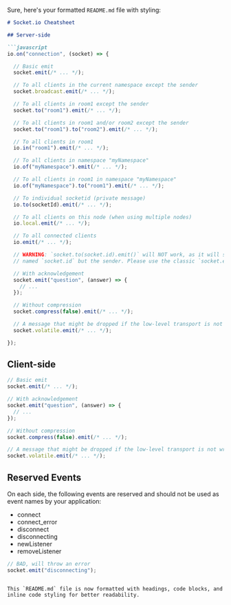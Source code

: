 Sure, here's your formatted `README.md` file with styling:

```markdown
# Socket.io Cheatsheet

## Server-side

```javascript
io.on("connection", (socket) => {

  // Basic emit
  socket.emit(/* ... */);

  // To all clients in the current namespace except the sender
  socket.broadcast.emit(/* ... */);

  // To all clients in room1 except the sender
  socket.to("room1").emit(/* ... */);

  // To all clients in room1 and/or room2 except the sender
  socket.to("room1").to("room2").emit(/* ... */);

  // To all clients in room1
  io.in("room1").emit(/* ... */);

  // To all clients in namespace "myNamespace"
  io.of("myNamespace").emit(/* ... */);

  // To all clients in room1 in namespace "myNamespace"
  io.of("myNamespace").to("room1").emit(/* ... */);

  // To individual socketid (private message)
  io.to(socketId).emit(/* ... */);

  // To all clients on this node (when using multiple nodes)
  io.local.emit(/* ... */);

  // To all connected clients
  io.emit(/* ... */);

  // WARNING: `socket.to(socket.id).emit()` will NOT work, as it will send to everyone in the room
  // named `socket.id` but the sender. Please use the classic `socket.emit()` instead.

  // With acknowledgement
  socket.emit("question", (answer) => {
    // ...
  });

  // Without compression
  socket.compress(false).emit(/* ... */);

  // A message that might be dropped if the low-level transport is not writable
  socket.volatile.emit(/* ... */);

});
```

## Client-side

```javascript
// Basic emit
socket.emit(/* ... */);

// With acknowledgement
socket.emit("question", (answer) => {
  // ...
});

// Without compression
socket.compress(false).emit(/* ... */);

// A message that might be dropped if the low-level transport is not writable
socket.volatile.emit(/* ... */);
```

## Reserved Events

On each side, the following events are reserved and should not be used as event names by your application:

- connect
- connect_error
- disconnect
- disconnecting
- newListener
- removeListener

```javascript
// BAD, will throw an error
socket.emit("disconnecting");
```
```

This `README.md` file is now formatted with headings, code blocks, and inline code styling for better readability.
